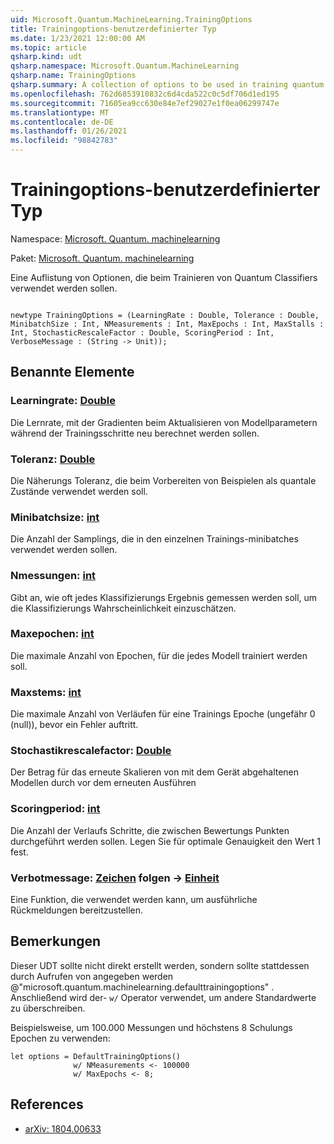 ```yaml
---
uid: Microsoft.Quantum.MachineLearning.TrainingOptions
title: Trainingoptions-benutzerdefinierter Typ
ms.date: 1/23/2021 12:00:00 AM
ms.topic: article
qsharp.kind: udt
qsharp.namespace: Microsoft.Quantum.MachineLearning
qsharp.name: TrainingOptions
qsharp.summary: A collection of options to be used in training quantum classifiers.
ms.openlocfilehash: 762d6853910832c6d4cda522c0c5df706d1ed195
ms.sourcegitcommit: 71605ea9cc630e84e7ef29027e1f0ea06299747e
ms.translationtype: MT
ms.contentlocale: de-DE
ms.lasthandoff: 01/26/2021
ms.locfileid: "98842783"
---
```

# <a name="trainingoptions-user-defined-type"></a>Trainingoptions-benutzerdefinierter Typ

Namespace: [Microsoft. Quantum. machinelearning](xref:Microsoft.Quantum.MachineLearning)

Paket: [Microsoft. Quantum. machinelearning](https://nuget.org/packages/Microsoft.Quantum.MachineLearning)


Eine Auflistung von Optionen, die beim Trainieren von Quantum Classifiers verwendet werden sollen.

```qsharp

newtype TrainingOptions = (LearningRate : Double, Tolerance : Double, MinibatchSize : Int, NMeasurements : Int, MaxEpochs : Int, MaxStalls : Int, StochasticRescaleFactor : Double, ScoringPeriod : Int, VerboseMessage : (String -> Unit));
```



## <a name="named-items"></a>Benannte Elemente

### <a name="learningrate--double"></a>Learningrate: [Double](xref:microsoft.quantum.lang-ref.double)

Die Lernrate, mit der Gradienten beim Aktualisieren von Modellparametern während der Trainingsschritte neu berechnet werden sollen.
### <a name="tolerance--double"></a>Toleranz: [Double](xref:microsoft.quantum.lang-ref.double)

Die Näherungs Toleranz, die beim Vorbereiten von Beispielen als quantale Zustände verwendet werden soll.
### <a name="minibatchsize--int"></a>Minibatchsize: [int](xref:microsoft.quantum.lang-ref.int)

Die Anzahl der Samplings, die in den einzelnen Trainings-minibatches verwendet werden sollen.
### <a name="nmeasurements--int"></a>Nmessungen: [int](xref:microsoft.quantum.lang-ref.int)

Gibt an, wie oft jedes Klassifizierungs Ergebnis gemessen werden soll, um die Klassifizierungs Wahrscheinlichkeit einzuschätzen.
### <a name="maxepochs--int"></a>Maxepochen: [int](xref:microsoft.quantum.lang-ref.int)

Die maximale Anzahl von Epochen, für die jedes Modell trainiert werden soll.
### <a name="maxstalls--int"></a>Maxstems: [int](xref:microsoft.quantum.lang-ref.int)

Die maximale Anzahl von Verläufen für eine Trainings Epoche (ungefähr 0 (null)), bevor ein Fehler auftritt.
### <a name="stochasticrescalefactor--double"></a>Stochastikrescalefactor: [Double](xref:microsoft.quantum.lang-ref.double)

Der Betrag für das erneute Skalieren von mit dem Gerät abgehaltenen Modellen durch vor dem erneuten Ausführen
### <a name="scoringperiod--int"></a>Scoringperiod: [int](xref:microsoft.quantum.lang-ref.int)

Die Anzahl der Verlaufs Schritte, die zwischen Bewertungs Punkten durchgeführt werden sollen.
Legen Sie für optimale Genauigkeit den Wert 1 fest.
### <a name="verbosemessage--string---unit"></a>Verbotmessage: [Zeichen](xref:microsoft.quantum.lang-ref.string) folgen -> [Einheit](xref:microsoft.quantum.lang-ref.unit)

Eine Funktion, die verwendet werden kann, um ausführliche Rückmeldungen bereitzustellen.

## <a name="remarks"></a>Bemerkungen

Dieser UDT sollte nicht direkt erstellt werden, sondern sollte stattdessen durch Aufrufen von angegeben werden @"microsoft.quantum.machinelearning.defaulttrainingoptions" . Anschließend wird der- `w/` Operator verwendet, um andere Standardwerte zu überschreiben.

Beispielsweise, um 100.000 Messungen und höchstens 8 Schulungs Epochen zu verwenden:

```qsharp
let options = DefaultTrainingOptions()
              w/ NMeasurements <- 100000
              w/ MaxEpochs <- 8;
```

## <a name="references"></a>References

- [arXiv: 1804.00633](https://arxiv.org/abs/1804.00633)